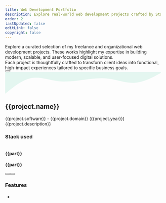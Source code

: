 ```yaml
---
title: Web Development Portfolio
description: Explore real-world web development projects crafted by Stack Seekers. From scalable SaaS apps to stunning websites, see how we build digital experiences that drive results. Freelance projects in custom web and app development, including booking platforms, dashboards, and analytics tools. Built with React, Node.js, and modern tech stacks.
order: 2
lastUpdated: false
editLink: false
copyright: false
---
```


<div class="flex flex-column gap-4 my-6 line-height-4">
  <div>
    Explore a curated selection of my freelance and organizational web development projects. These works highlight my expertise in building modern, scalable, and user-focused digital solutions.
  </div>
  <div>
    Each project is thoughtfully crafted to transform client ideas into functional, high-impact experiences tailored to specific business goals.
  </div>
  <div>
    <a
      href="https://cal.com/stackseekers"
      size="large"
      color="deeppink"
      class="flex justify-content-center text-center no-underline mt-4"
    >
      <Button
        label="Build Your Vision with Us!"
        icon="pi pi-calendar-clock"
        severity="primary"
        raised
        rounded
      />
    </a>
  </div>
</div>

<!-- Vertical Tabs Navigation -->
<div class="p-d-flex p-flex-column p-mr-3">
      <div class="grid my-6 gap-8">
        <div
          class="vp-feature-item col-12 shadow-1 m-0 p-0"
          v-for="(project, index) in freelance"
          :id="project.name"
        >
          <svg xmlns="http://www.w3.org/2000/svg" viewBox="0 120 1440 200">
            <path
              fill="#10b981"
              fill-opacity="0.1"
              d="M0,320L40,288C80,256,160,192,240,176C320,160,400,192,480,202.7C560,213,640,203,720,192C800,181,880,171,960,181.3C1040,192,1120,224,1200,218.7C1280,213,1360,171,1400,149.3L1440,128L1440,0L1400,0C1360,0,1280,0,1200,0C1120,0,1040,0,960,0C880,0,800,0,720,0C640,0,560,0,480,0C400,0,320,0,240,0C160,0,80,0,40,0L0,0Z"
            ></path>
          </svg>
          <div>
            <div class="px-4">
              <h2 itemprop="name" class="text-4xl font-bold p-0 m-0" :id="project.name">
                {{project.name}}
              </h2>
              <div class="text-xs mt-2" itemprop="operatingSystem">
                {{project.software}}
                <span class="mt-2"> - {{project.domain}} </span>
                <a class="mt-2 font-italic no-underline"> ({{project.year}})</a>
              </div>
            </div>
            <div
              class="flex md:flex-row flex-column"
              itemscope
              itemtype="https://schema.org/SoftwareApplication"
            >
              <div class="md:col-6 col-12  px-4">
                <div class="my-2 text-l line-height-3">{{project.description}}</div>
                <h3 class="hidden">Stack used</h3>
                <div class="flex grid mt-4 px-2">
                  <Tag
                    style="
                      border: 2px solid var(--border-color);
                      background: transparent;
                      color: var(--text-color);
                    "
                    v-for="part in project.stack"
                    :key="part"
                    :value="part"
                    class="m-1"
                  >
                    <div class="flex items-center gap-2 px-1">
                        <img v-if="part" :src="`https://cdn.simpleicons.org/${part}`" :alt="part" :title="part"  style="width: 28px;" loading="lazy" fetchpriority="high"/>
                        <h4 class="text-base p-0 m-0 hidden">{{part}}</h4>
                    </div>
                  </Tag>
                  <Tag
                    style="
                      border: 2px solid var(--border-color);
                      background: transparent;
                      color: var(--text-color);
                    "
                    v-for="part in project.otherSkills"
                    :key="part"
                    :value="part"
                    class="m-1"
                  >
                    <div class="flex items-center gap-2 px-1">
                        <h4 class="text-base p-0 m-0">{{part}}</h4>
                    </div>
                  </Tag>
                </div>
                <div
                  class="flex flex-row justify-content-between align-items-center gap-2"
                >
                  <a
                    v-if="project.link"
                    :href="project.link"
                    target="_blank"
                    class="w-full flex flex-row no-underline my-4"
                  >
                    <Button
                      label="Demo"
                      icon="pi pi-angle-double-right"
                      severity="primary"
                      raised
                      rounded
                    />
                  </a>
                  <a
                    v-if="project.codeLink"
                    :href="project.codeLink"
                    target="_blank"
                    class="w-full flex flex-row no-underline my-4"
                  >
                    <Button
                      label="Repo"
                      icon="pi pi-github"
                      severity="secondary"
                      raised
                      rounded
                    />
                  </a>
                </div>
              </div>
              <div class="md:col-6 col-12 px-4 pt-4">
                <link itemprop="applicationCategory" :href="project.schema" />
                <div v-if="project.images">
                  <div class="card" v-if="project.images.length != 1">
                    <Galleria
                      :value="project.images"
                      :responsiveOptions="responsiveOptions"
                      :numVisible="5"
                      :circular="true"
                      :showItemNavigators="true"
                      :showThumbnails="false"
                      :pt="{
                        prevButton: { 'aria-label': 'Previous screen of project' },
                        nextButton: { 'aria-label': 'Next screen of project' }
                      }"
                    >
                      <template #item="slotProps">
                        <img
                          :src="slotProps.item.itemImageSrc"
                          :alt="slotProps.item.alt"
                          style="width: 100%; display: block"
                          loading="eager" fetchpriority="high"
                        />
                      </template>
                    </Galleria>
                  </div>
                  <div class="card" v-else>
                    <img
                      :src="project.images[0].itemImageSrc"
                      :alt="project.images[0].alt"
                      style="width: 100%; display: block"
                      loading="eager" fetchpriority="high"
                    />
                  </div>
                </div>
              </div>
            </div>
          </div>
          <div class="flex flex-column px-4">
            <div class="flex flex-column p-2" v-if="project.features">         
              <Accordion
              >
                  <AccordionTab header="Features">
                      <h3 class="my-2 text-l hidden">Features</h3>
                      <ul class="my-2 ml-3 text-sm">
                        <li v-for="feature in project.features" class="flex flex-row align-content-center line-height-3">
                          <i class="pi pi-verified m-2 bg-primary" alt="arrow" style="font-size: 1rem;"></i>
                          <h4 class="m-2 text-sm" v-html="feature.text"></h4>
                        </li>
                      </ul>
                  </AccordionTab>
              </Accordion>
            </div>
          </div>
        </div>
      </div>
</div>

<script setup lang="ts">
  import { ref } from "vue";
  import { freelance } from "@data/projects.js";
  const images = ref();
  const responsiveOptions = ref([
    {
      breakpoint: "1300px",
      numVisible: 4,
    },
    {
      breakpoint: "575px",
      numVisible: 1,
    },
  ]);
  
</script>
